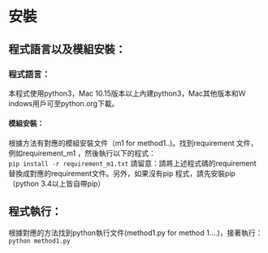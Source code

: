 # 安裝
## 程式語言以及模組安裝：
### 程式語言：
本程式使用python3，Mac 10.15版本以上內建python3，Mac其他版本和Ｗindows用戶可至python.org下載。  
#### 模組安裝：
根據方法有對應的模組安裝文件（m1 for method1..)。找到requirement 文件，例如requirement_m1 ，然後執行以下的程式：   
```pip install -r requirement_m1.txt```
請留意：請將上述程式碼的requirement 替換成對應的requirement文件。另外，如果沒有pip 程式，請先安裝pip（python 3.4以上皆自帶pip）
## 程式執行：
根據對應的方法找到python執行文件(method1.py for method 1....)，接著執行：
```python method1.py```
